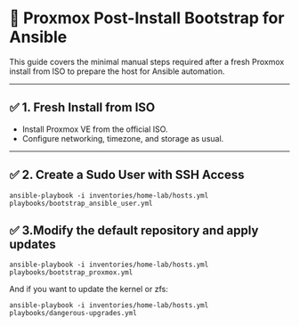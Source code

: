 # 🚀 Proxmox Post-Install Bootstrap for Ansible

This guide covers the minimal manual steps required after a fresh Proxmox install from ISO to prepare the host for Ansible automation.

---

## ✅ 1. Fresh Install from ISO

- Install Proxmox VE from the official ISO.
- Configure networking, timezone, and storage as usual.

---

## ✅ 2. Create a Sudo User with SSH Access

`ansible-playbook -i inventories/home-lab/hosts.yml playbooks/bootstrap_ansible_user.yml`

## ✅ 3.Modify the default repository and apply updates

`ansible-playbook -i inventories/home-lab/hosts.yml playbooks/bootstrap_proxmox.yml`

And if you want to update the kernel or zfs:

`ansible-playbook -i inventories/home-lab/hosts.yml playbooks/dangerous-upgrades.yml`
